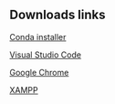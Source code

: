 ## Downloads links

[Conda installer](https://repo.anaconda.com/archive/Anaconda3-2022.10-Linux-x86_64.sh)

[Visual Studio Code](https://code.visualstudio.com/sha/download?build=stable&os=linux-deb-x64)

[Google Chrome](https://www.google.com/chrome/thank-you.html?statcb=0&installdataindex=empty&defaultbrowser=0#)

[XAMPP](https://sourceforge.net/projects/xampp/files/latest/download)
